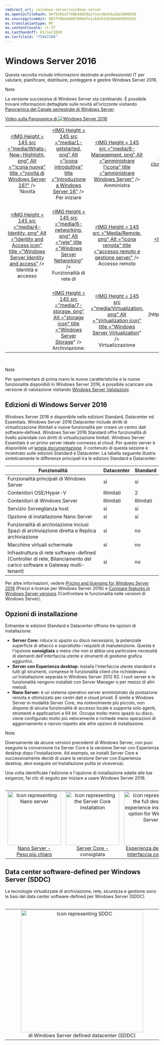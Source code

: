 ```yaml
---
redirect_url: /windows-server/windows-server
ms.openlocfilehash: 9ef5565af748b4dd592e71ec4bd34a2be58003d9
ms.sourcegitcommit: 083ff9bed4867604dfe1cb42914550da05093d25
ms.translationtype: MT
ms.contentlocale: it-IT
ms.lasthandoff: 01/14/2020
ms.locfileid: "75947289"
---
```

# <a name="windows-server-2016"></a>Windows Server 2016

Questa raccolta include informazioni destinate ai professionisti IT per valutare, pianificare, distribuire, proteggere e gestire Windows Server 2016.

> [!Note] 
> La versione successiva di Windows Server sta cambiando. È possibile trovare informazioni dettagliate sulle novità all'orizzonte visitando [Panoramica del Canale semestrale di Windows Server](./get-started/semi-annual-channel-overview.md). 

[Video sulla Panoramica di ![Windows Server 2016](media/front-page-video.png)](https://www.youtube-nocookie.com/embed/V8oF0JpDzaM)

<table border="0" width="100%" align='center'>
  <tr style="text-align:center;">
    <td align='center' style="width:25%; border:0;">
      <a href="/windows-server/get-started/what-s-new-in-windows-server-2016">&lt;IMG Height = 145 src =&quot;media/Whats-New-Highlight. png&quot; Alt =&quot;&#39;icona nuova&quot; title =&quot;novità di Windows Server 16?&quot;</a> /&gt;
        <br/>&#39;Novità
    </td>
    <td align='center' style="width:25%; border:0;">
      <a href="/windows-server/get-started/server-basics">&lt;IMG Height = 145 src =&quot;media/1-getstarted. png&quot; Alt =&quot;icona introduttiva&quot; title =&quot;Introduzione a Windows Server 16&quot;</a>  /&gt;<br/>Per iniziare </td>
    <td align='center' style="width:25%; border:0;">
      <a href="/windows-server/administration/index">&lt;IMG Height = 145 src =&quot;media/8-Management. png&quot; Alt =&quot;amministrare l'icona&quot; title =&quot;amministrare Windows Server&quot;</a>  /&gt;
      <br/>Amministra </td>
    <td align='center' style="width:25%; border:0;">
      <a href="/windows-server/failover-clustering/failover-clustering-overview">&lt;IMG Height = 145 src =&quot;media/3-failover. png&quot; Alt =&quot;icona clustering di failover&quot; title =&quot;Windows Server failover clustering</a>&quot; /&gt;<br/>Clustering di failover </td>
  </tr>
  <tr style="text-align:center;">
    <td align='center' style="width:25%; border:0;"><br/>
      <a href="/windows-server/identity/identity-and-access">&lt;IMG Height = 145 src =&quot;media/4-Identity. png&quot; Alt =&quot;Identity and Access icon&quot; title =&quot;Windows Server Identity and access&quot;</a>  /&gt;<br>Identità e accesso </td>
    <td align='center' style="width:25%; border:0;"><br/>
      <a href="/windows-server/networking/networking">&lt;IMG Height = 145 src =&quot;media/6-networking. png&quot; Alt =&quot;rete&quot; title =&quot;Windows Server Networking</a>&quot; /&gt;<br/>Funzionalità di rete di </td>
    <td align='center' style="width:25%; border:0;"><br/>
      <a href="/windows-server/remote/index">&lt;IMG Height = 145 src =&quot;Media/Remote. png&quot; Alt =&quot;icona remota&quot; title =&quot;accesso remoto e gestione server&quot;</a>  /&gt;
      <br/>Accesso remoto </td>
    <td align='center' style="width:25%; border:0;"><br/>
      <a href="/windows-server/security/security-and-assurance">&lt;IMG Height = 145 src =&quot;media/5-Security. png&quot; Alt =&quot;Security icon&quot; title =&quot;Windows Server Security and Assurance</a>&quot; /&gt;<br/>Sicurezza e controllo </td>
  </tr>
  <tr style="text-align:center;">
    <td align='center' style="width:25%; border:0;">&nbsp;</td>
    <td align='center' style="width:25%; border:0;"><br>
      <a href="/windows-server/storage/storage">&lt;IMG Height = 145 src =&quot;media/7-storage. png&quot; Alt =&quot;storage icon&quot; title =&quot;Windows Server Storage</a>&quot; /&gt;<br/>Archiviazione: </td>
   <td align='center' style="width:25%; border:0;"><br/>
      <a href="/windows-server/virtualization/virtualization">&lt;IMG Height = 145 src =&quot;media/Virtualization. png&quot; Alt =&quot;Virtualization icon&quot; title =&quot;Windows Server Virtualization</a>&quot; /&gt;<br/>Virtualizzazione </td>
    <td align='center' style="width:25%; border:0;">[https://blogs.technet.microsoft.com/askperf/2008/11/18/disabling-unnecessary-services-a-word-to-the-wise/](&nbsp;) </td>
  </tr>
</table>

<br/>

> [!Note] 
> Per sperimentare di prima mano le nuove caratteristiche e le nuove funzionalità disponibili in Windows Server 2016, è possibile scaricare una versione di valutazione visitando [Windows Server Valutazioni](https://www.microsoft.com/evalcenter/evaluate-windows-server-2016). 


## <a name="windows-server-2016-editions"></a>Edizioni di Windows Server 2016

Windows Server 2016 è disponibile nelle edizioni Standard, Datacenter ed Essentials. Windows Server 2016 Datacenter include diritti di virtualizzazione illimitati e nuove funzionalità per creare un centro dati software–defined. Windows Server 2016 Standard offre funzionalità di livello aziendale con diritti di virtualizzazione limitati. Windows Server Essentials è un primo server ideale connesso al cloud. Per questo server è disponibile un'[ampia documentazione](https://go.microsoft.com/fwlink/?LinkID=827171). Il contenuto di questa sezione è incentrato sulle edizioni Standard e Datacenter. La tabella seguente illustra sinteticamente le differenze principali tra le edizioni Standard e Datacenter:

|Funzionalità|Datacenter|Standard|  
|-------------------|----------|-----------------------|  
|Funzionalità principali di Windows Server| sì| sì|
|Contenitori OSE/Hyper-V|Illimitati|   2|
|Contenitori di Windows Server|Illimitati|   Illimitati|
|Servizio Sorveglianza host| sì| sì|
|Opzione di installazione Nano Server| sì| sì|
|Funzionalità di archiviazione inclusi Spazi di archiviazione diretta e Replica archiviazione| sì| no|
|Macchine virtuali schermate| sì| no|
|Infrastruttura di rete software-defined (Controller di rete, Bilanciamento del carico software e Gateway multi-tenant)| sì| no|

Per altre informazioni, vedere [Pricing and licensing for Windows Server 2016](https://www.microsoft.com/cloud-platform/windows-server-pricing) (Prezzi e licenze per Windows Server 2016) e [Compare features in Windows Server versions](https://www.microsoft.com/cloud-platform/windows-server-comparison) (Confrontare le funzionalità nelle versioni di Windows Server).

## <a name="installation-options"></a>Opzioni di installazione

Entrambe le edizioni Standard e Datacenter offrono tre opzioni di installazione:

- **Server Core:** riduce lo spazio su disco necessario, la potenziale superficie di attacco e soprattutto i requisiti di manutenzione. Questa è l'opzione **consigliata** a meno che non si abbia una particolare necessità di elementi dell'interfaccia utente e strumenti di gestione grafica aggiuntivi.
- **Server con Esperienza desktop:** installa l'interfaccia utente standard e tutti gli strumenti, comprese le funzionalità client che richiedevano un'installazione separata in Windows Server 2012 R2. I ruoli server e le funzionalità vengono installati con Server Manager o per mezzo di altri metodi.
- **Nano Server:** è un sistema operativo server amministrato da postazione remota e ottimizzato per centri dati e cloud privati. È simile a Windows Server in modalità Server Core, ma notevolmente più piccolo, non dispone di alcuna funzionalità di accesso locale e supporta solo agenti, strumenti e applicazioni a 64 bit. Occupa molto meno spazio su disco, viene configurato molto più velocemente e richiede meno operazioni di aggiornamento e riavvio rispetto alle altre opzioni di installazione.

>[!Note]
> Diversamente da alcune versioni precedenti di Windows Server, non puoi eseguire la conversione tra Server Core e la versione Server con Esperienza desktop dopo l'installazione. Ad esempio, se installi Server Core e successivamente decidi di usare la versione Server con Esperienza desktop, devi eseguire un'installazione pulita (e viceversa).


Una volta identificate l'edizione e l'opzione di installazione adatte alle tue esigenze, fai clic di seguito per iniziare a usare Windows Server 2016.
<br/>
<br/>

<table border="0" width="100%" align='center'>
  <tr style="text-align:center;">
    <td align='center' style="width:33%; border:0;">
      <a  href="/windows-server/get-started/getting-started-with-nano-server"> <img width="175" src="media/nano.png" alt="Icon representing Nano server" title="Nano Server - Più leggero" /><br/>Nano Server - <br/>Peso più chiaro</a>
    </td>
    <td align='center' style="width:33%; border:0;"><a href="/windows-server/get-started/getting-started-with-server-core"> <img width="175" src="media/servercore.png" alt="Icon representing the Server Core installation" title="Server Core - Consigliato" /><br/>Server Core - <br/></a> consigliata</td>
   <td align='center' style="width:33%; border:0;"><a href="/windows-server/get-started/getting-started-with-server-with-desktop-experience"><img width="175" src="media/desktop.png" alt="Icon representing the full desktop experience installation option for Windows Server" title="Esperienza desktop - Esperienza completa" /><br/>Esperienza desktop - <br/>Interfaccia completa</a></td>
  </tr>
</table>

## <a name="windows-server-software-defined-datacenter-sddc"></a>Data center software-defined per Windows Server (SDDC)

Le tecnologie virtualizzate di archiviazione, rete, sicurezza e gestione sono le basi del data center software-defined per Windows Server (SDDC).
<br/>
<br/>

<table border="0" width="100%" align='center'>
  <tr style="text-align:center;">
    <td align='center' style="width:10%; border:0;"></td>
    <td align='center' style="width:50%; border:0;"><a href="/windows-server/sddc"><img width="400" src="media/sddc/WS16-heading.png" alt="Icon representing SDDC" title="Data center software-defined per Windows Server (SDDC)" /><br/></a> di Windows Server defined datacenter (SDDC)</td>
    <td align='center' style="width:10%; border:0;"></td>
  </tr>
</table>
